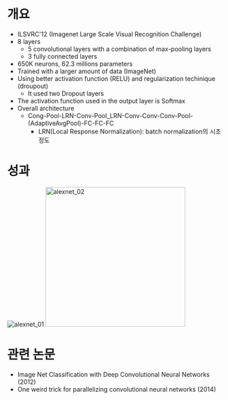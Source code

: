 # 개요
- ILSVRC'12 (Imagenet Large Scale Visual Recognition Challenge)
- 8 layers
  - 5 convolutional layers with a combination of max-pooling layers
  - 3 fully connected layers
- 650K neurons, 62.3 millions parameters 
- Trained with a larger amount of data (ImageNet)
- Using better activation function (RELU) and regularization techinique (droupout)
  - It used two Dropout layers
- The activation function used in the output layer is Softmax
- Overall architecture
  - Cong-Pool-LRN-Conv-Pool_LRN-Conv-Conv-Conv-Pool-(AdaptiveAvgPool)-FC-FC-FC
    - LRN(Local Response Normalization): batch normalization의 시초 정도

# 성과
![alexnet_01](https://github.com/likespike/Models_and_Papers/assets/117564349/f68042ad-51ca-4caa-bdd2-f902f0a876d2)
<img width="320" alt="alexnet_02" src="https://github.com/likespike/Models_and_Papers/assets/117564349/bab264be-35cd-4916-a875-993190bad05b">



# 관련 논문
- Image Net Classification with Deep Convolutional Neural Networks (2012)
- One weird trick for parallelizing convolutional neural networks (2014)
